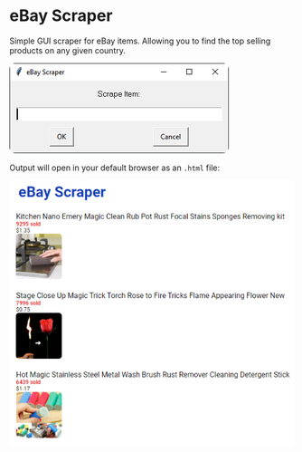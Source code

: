 <h1>eBay Scraper</h1>

Simple GUI scraper for eBay items. Allowing you to find the top selling products on any given country.

![searchbox](images/ee89a48a.png)

Output will open in your default browser as an `.html` file:

![output](images/2648d5c3.png)
